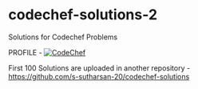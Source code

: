 # codechef-solutions-2
Solutions for Codechef Problems 

PROFILE - [![CodeChef](https://img.shields.io/twitter/url?label=CodeChef&logo=CodeChef&style=social&url=https%3A%2F%2Fwww.codechef.com%2Fusers%2Fs_sutharsan_20)](https://www.codechef.com/users/s_sutharsan_20)

First 100 Solutions are uploaded in another repository - https://github.com/s-sutharsan-20/codechef-solutions
